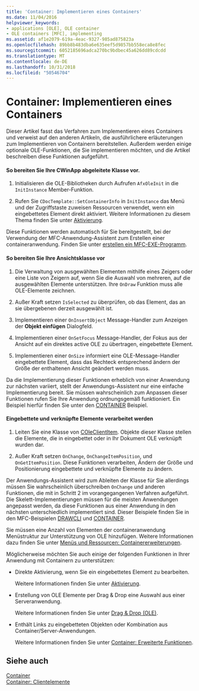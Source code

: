 ```yaml
---
title: 'Container: Implementieren eines Containers'
ms.date: 11/04/2016
helpviewer_keywords:
- applications [OLE], OLE container
- OLE containers [MFC], implementing
ms.assetid: af1e2079-619a-4eac-9327-985ad875823a
ms.openlocfilehash: 89bb8b483dba6e635eef5d9857bb558eca8e8fec
ms.sourcegitcommit: 6052185696adca270bc9bdbec45a626dd89cdcdd
ms.translationtype: MT
ms.contentlocale: de-DE
ms.lasthandoff: 10/31/2018
ms.locfileid: "50546704"
---
```

# <a name="containers-implementing-a-container"></a>Container: Implementieren eines Containers

Dieser Artikel fasst das Verfahren zum Implementieren eines Containers und verweist auf den anderen Artikeln, die ausführlichere erläuterungen zum Implementieren von Containern bereitstellen. Außerdem werden einige optionale OLE-Funktionen, die Sie implementieren möchten, und die Artikel beschreiben diese Funktionen aufgeführt.

#### <a name="to-prepare-your-cwinapp-derived-class"></a>So bereiten Sie Ihre CWinApp abgeleitete Klasse vor.

1. Initialisieren die OLE-Bibliotheken durch Aufrufen `AfxOleInit` in die `InitInstance` Member-Funktion.

1. Rufen Sie `CDocTemplate::SetContainerInfo` in `InitInstance` das Menü und der Zugriffstaste zuweisen Ressourcen verwendet, wenn ein eingebettetes Element direkt aktiviert. Weitere Informationen zu diesem Thema finden Sie unter [Aktivierung](../mfc/activation-cpp.md).

Diese Funktionen werden automatisch für Sie bereitgestellt, bei der Verwendung der MFC-Anwendung-Assistent zum Erstellen einer containeranwendung. Finden Sie unter [erstellen ein MFC-EXE-Programm](../mfc/reference/mfc-application-wizard.md).

#### <a name="to-prepare-your-view-class"></a>So bereiten Sie Ihre Ansichtsklasse vor

1. Die Verwaltung von ausgewählten Elementen mithilfe eines Zeigers oder eine Liste von Zeigern auf, wenn Sie die Auswahl von mehreren, auf die ausgewählten Elemente unterstützen. Ihre `OnDraw` Funktion muss alle OLE-Elemente zeichnen.

1. Außer Kraft setzen `IsSelected` zu überprüfen, ob das Element, das an sie übergebenen derzeit ausgewählt ist.

1. Implementieren einer `OnInsertObject` Message-Handler zum Anzeigen der **Objekt einfügen** Dialogfeld.

1. Implementieren einer `OnSetFocus` Message-Handler, der Fokus aus der Ansicht auf ein direktes active OLE zu übertragen, eingebettete Element.

1. Implementieren einer `OnSize` informiert eine OLE-Message-Handler eingebettete Element, dass das Rechteck entsprechend ändern der Größe der enthaltenen Ansicht geändert werden muss.

Da die Implementierung dieser Funktionen erheblich von einer Anwendung zur nächsten variiert, stellt der Anwendungs-Assistent nur eine einfache Implementierung bereit. Sie müssen wahrscheinlich zum Anpassen dieser Funktionen rufen Sie Ihre Anwendung ordnungsgemäß funktioniert. Ein Beispiel hierfür finden Sie unter den [CONTAINER](../visual-cpp-samples.md) Beispiel.

#### <a name="to-handle-embedded-and-linked-items"></a>Eingebettete und verknüpfte Elemente verarbeitet werden

1. Leiten Sie eine Klasse von [COleClientItem](../mfc/reference/coleclientitem-class.md). Objekte dieser Klasse stellen die Elemente, die in eingebettet oder in Ihr Dokument OLE verknüpft wurden dar.

1. Außer Kraft setzen `OnChange`, `OnChangeItemPosition`, und `OnGetItemPosition`. Diese Funktionen verarbeiten, Ändern der Größe und Positionierung eingebettete und verknüpfte Elemente zu ändern.

Der Anwendungs-Assistent wird zum Ableiten der Klasse für Sie allerdings müssen Sie wahrscheinlich überschreiben `OnChange` und anderen Funktionen, die mit in Schritt 2 im vorangegangenen Verfahren aufgeführt. Die Skelett-Implementierungen müssen für die meisten Anwendungen angepasst werden, da diese Funktionen aus einer Anwendung in den nächsten unterschiedlich implementiert sind. Dieser Beispiele finden Sie in den MFC-Beispielen [DRAWCLI](../visual-cpp-samples.md) und [CONTAINER](../visual-cpp-samples.md).

Sie müssen eine Anzahl von Elementen der containeranwendung Menüstruktur zur Unterstützung von OLE hinzufügen. Weitere Informationen dazu finden Sie unter [Menüs und Ressourcen: Containererweiterungen](../mfc/menus-and-resources-container-additions.md).

Möglicherweise möchten Sie auch einige der folgenden Funktionen in Ihrer Anwendung mit Containern zu unterstützen:

- Direkte Aktivierung, wenn Sie ein eingebettetes Element zu bearbeiten.

   Weitere Informationen finden Sie unter [Aktivierung](../mfc/activation-cpp.md).

- Erstellung von OLE Elemente per Drag & Drop eine Auswahl aus einer Serveranwendung.

   Weitere Informationen finden Sie unter [Drag & Drop (OLE)](../mfc/drag-and-drop-ole.md).

- Enthält Links zu eingebetteten Objekten oder Kombination aus Container/Server-Anwendungen.

   Weitere Informationen finden Sie unter [Container: Erweiterte Funktionen](../mfc/containers-advanced-features.md).

## <a name="see-also"></a>Siehe auch

[Container](../mfc/containers.md)<br/>
[Container: Clientelemente](../mfc/containers-client-items.md)

